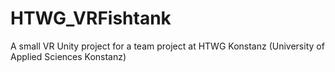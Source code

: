 # HTWG_VRFishtank
A small VR Unity project for a team project at HTWG Konstanz (University of Applied Sciences Konstanz)
